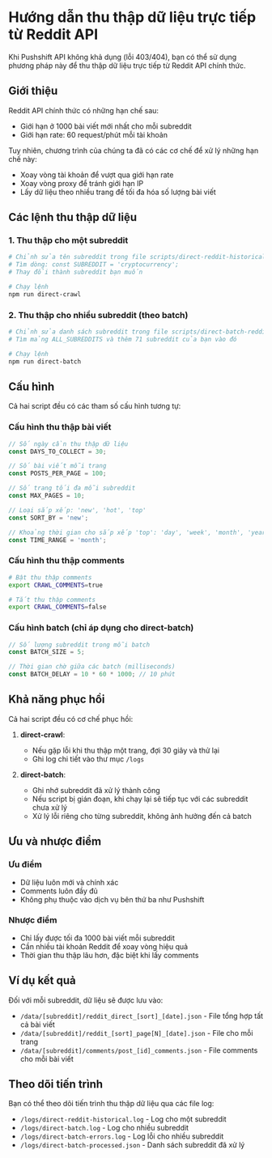 # Hướng dẫn thu thập dữ liệu trực tiếp từ Reddit API

Khi Pushshift API không khả dụng (lỗi 403/404), bạn có thể sử dụng phương pháp này để thu thập dữ liệu trực tiếp từ Reddit API chính thức.

## Giới thiệu

Reddit API chính thức có những hạn chế sau:
- Giới hạn ở 1000 bài viết mới nhất cho mỗi subreddit
- Giới hạn rate: 60 request/phút mỗi tài khoản

Tuy nhiên, chương trình của chúng ta đã có các cơ chế để xử lý những hạn chế này:
- Xoay vòng tài khoản để vượt qua giới hạn rate
- Xoay vòng proxy để tránh giới hạn IP
- Lấy dữ liệu theo nhiều trang để tối đa hóa số lượng bài viết

## Các lệnh thu thập dữ liệu

### 1. Thu thập cho một subreddit

```bash
# Chỉnh sửa tên subreddit trong file scripts/direct-reddit-historical.js
# Tìm dòng: const SUBREDDIT = 'cryptocurrency';
# Thay đổi thành subreddit bạn muốn

# Chạy lệnh
npm run direct-crawl
```

### 2. Thu thập cho nhiều subreddit (theo batch)

```bash
# Chỉnh sửa danh sách subreddit trong file scripts/direct-batch-reddit.js
# Tìm mảng ALL_SUBREDDITS và thêm 71 subreddit của bạn vào đó

# Chạy lệnh
npm run direct-batch
```

## Cấu hình

Cả hai script đều có các tham số cấu hình tương tự:

### Cấu hình thu thập bài viết

```javascript
// Số ngày cần thu thập dữ liệu
const DAYS_TO_COLLECT = 30;

// Số bài viết mỗi trang
const POSTS_PER_PAGE = 100;

// Số trang tối đa mỗi subreddit
const MAX_PAGES = 10;

// Loại sắp xếp: 'new', 'hot', 'top'
const SORT_BY = 'new';

// Khoảng thời gian cho sắp xếp 'top': 'day', 'week', 'month', 'year', 'all'
const TIME_RANGE = 'month';
```

### Cấu hình thu thập comments

```bash
# Bật thu thập comments
export CRAWL_COMMENTS=true

# Tắt thu thập comments
export CRAWL_COMMENTS=false
```

### Cấu hình batch (chỉ áp dụng cho direct-batch)

```javascript
// Số lượng subreddit trong mỗi batch
const BATCH_SIZE = 5;

// Thời gian chờ giữa các batch (milliseconds)
const BATCH_DELAY = 10 * 60 * 1000; // 10 phút
```

## Khả năng phục hồi

Cả hai script đều có cơ chế phục hồi:

1. **direct-crawl**: 
   - Nếu gặp lỗi khi thu thập một trang, đợi 30 giây và thử lại
   - Ghi log chi tiết vào thư mục `/logs`

2. **direct-batch**:
   - Ghi nhớ subreddit đã xử lý thành công
   - Nếu script bị gián đoạn, khi chạy lại sẽ tiếp tục với các subreddit chưa xử lý
   - Xử lý lỗi riêng cho từng subreddit, không ảnh hưởng đến cả batch

## Ưu và nhược điểm

### Ưu điểm
- Dữ liệu luôn mới và chính xác
- Comments luôn đầy đủ
- Không phụ thuộc vào dịch vụ bên thứ ba như Pushshift

### Nhược điểm
- Chỉ lấy được tối đa 1000 bài viết mỗi subreddit
- Cần nhiều tài khoản Reddit để xoay vòng hiệu quả
- Thời gian thu thập lâu hơn, đặc biệt khi lấy comments

## Ví dụ kết quả

Đối với mỗi subreddit, dữ liệu sẽ được lưu vào:
- `/data/[subreddit]/reddit_direct_[sort]_[date].json` - File tổng hợp tất cả bài viết
- `/data/[subreddit]/reddit_[sort]_page[N]_[date].json` - File cho mỗi trang
- `/data/[subreddit]/comments/post_[id]_comments.json` - File comments cho mỗi bài viết

## Theo dõi tiến trình

Bạn có thể theo dõi tiến trình thu thập dữ liệu qua các file log:
- `/logs/direct-reddit-historical.log` - Log cho một subreddit
- `/logs/direct-batch.log` - Log cho nhiều subreddit
- `/logs/direct-batch-errors.log` - Log lỗi cho nhiều subreddit
- `/logs/direct-batch-processed.json` - Danh sách subreddit đã xử lý